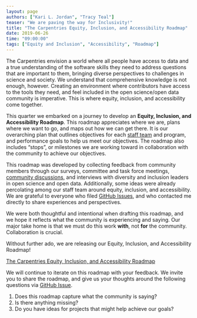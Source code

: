 ```yaml
---
layout: page
authors: ["Kari L. Jordan", "Tracy Teal"]
teaser: "We are paving the way for Inclusivity!"
title: "The Carpentries Equity, Inclusion, and Accessibility Roadmap"
date: 2019-06-26
time: "09:00:00"
tags: ["Equity and Inclusion", "Accessibility", "Roadmap"]
---
```


The Carpentries envision a world where all people have access to data and a true understanding of the software skills they need to address questions that are important to them, bringing diverse perspectives to challenges in science and society. We understand that comprehensive knowledge is not enough, however. Creating an environment where contributors have access to the tools they need, and feel included in the open science/open data community is imperative. This is where equity, inclusion, and accessibility come together.

This quarter we embarked on a journey to develop an __Equity, Inclusion, and Accessibility Roadmap__. This roadmap appreciates where we are, plans where we want to go, and maps out how we can get there. It is our overarching plan that outlines objectives for each [staff team](https://carpentries.org/blog/2019/02/projects-teams-job-plans/) and program, and performance goals to help us meet our objectives. The roadmap also includes “stops”, or milestones we are working toward in collaboration with the community to achieve our objectives.

This roadmap was developed by collecting feedback from community members through our surveys, committee and task force meetings, [community discussions](https://carpentries.org/blog/2019/05/equity-inclusion-accessibility-roadmap/), and interviews with diversity and inclusion leaders in open science and open data. Additionally, some ideas were already percolating among our staff team around equity, inclusion, and accessibility. We are grateful to everyone who filed [GitHub Issues](https://github.com/carpentries/equity-and-inclusion/issues), and who contacted me directly to share experiences and perspectives.

We were both thoughtful and intentional when drafting this roadmap, and we hope it reflects what the community is experiencing and saying. Our major take home is that we must do this work __with__, not __for__ the community. Collaboration is crucial.  

Without further ado, we are releasing our Equity, Inclusion, and Accessibility Roadmap!

[The Carpentries Equity, Inclusion, and Accessibility Roadmap](https://carpentries.org/files/assessment/equity_inclusion_accessibility_roadmap.pdf)

We will continue to iterate on this roadmap with your feedback. We invite you to share the roadmap, and give us your thoughts around the following questions via [GitHub Issue](https://github.com/carpentries/equity-and-inclusion/issues/7).   

1. Does this roadmap capture what the community is saying?    
2. Is there anything missing?   
3. Do you have ideas for projects that might help achieve our goals?  
